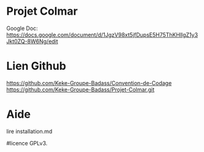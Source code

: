 # Projet Colmar
Google Doc: https://docs.google.com/document/d/1JgzV98xt5jfDupsE5H75ThKHllgZ1y3Jkt0ZQ-8W6Ng/edit

# Lien Github
https://github.com/Keke-Groupe-Badass/Convention-de-Codage
https://github.com/Keke-Groupe-Badass/Projet-Colmar.git

# Aide
lire installation.md

#licence
GPLv3.
